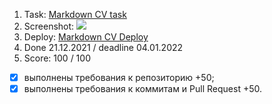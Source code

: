 1. Task: [Markdown CV task](https://github.com/rolling-scopes-school/tasks/blob/master/tasks/cv/git-markdown.md)
2. Screenshot:
   ![](https://docs.rs.school/images/fancy-weather.png)
3. Deploy: [Markdown CV Deploy](https://github.com/rolling-scopes-school/tasks/blob/master/tasks/cv/git-markdown.md)
4. Done 21.12.2021 / deadline 04.01.2022
5. Score: 100 / 100
 - [x] выполнены требования к репозиторию +50;
 - [x] выполнены требования к коммитам и Pull Request +50.
